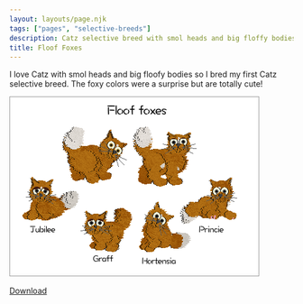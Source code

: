 ```yaml
---
layout: layouts/page.njk
tags: ["pages", "selective-breeds"]
description: Catz selective breed with smol heads and big floffy bodies
title: Floof Foxes
---
```



I love Catz with smol heads and big floofy bodies so I bred my first Catz selective breed. The foxy colors were a surprise but are totally cute!

![Floof foxes](/public/images/fkiff.png)

[Download](/public/downloads/floof%20foxes.zip)
